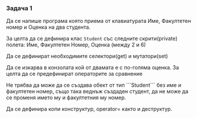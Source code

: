 ### Задача 1 ###
<p>Да се напише програма която приема от клавиатурата Име, Факултетен номер и Оценка на два студента.</p>

За целта да се дефинира клас ```Student``` със следните скрити(private) полета:
Име,
Факултетен Номер, 
Oценка (между 2 и 6)
<p> Да се дефинират необходимите селектори(get) и мутатори(set) </p>

<p>Да се изкарва в конзолата кой от двамата е с по-голяма оценка. За целта да се предефинират операторите за сравнение</p>
<p>
Не трябва да може да се създава обект от тип ```Student``` без име и факултетен номер,
също така веднъж създаден студент, да не може да се променя името му и факултетния му номер.
</p>
<p> Да се дефинира копи конструктур, operator= както и деструктур.</p>
